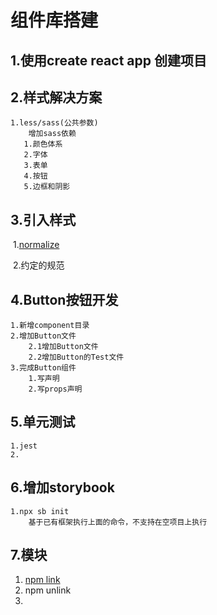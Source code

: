 # 组件库搭建
## 1.使用create react app 创建项目
## 2.样式解决方案

    1.less/sass(公共参数)
        增加sass依赖
    ​	1.颜色体系
    ​	2.字体
    ​	3.表单
    ​	4.按钮
    ​	5.边框和阴影
## 3.引入样式
​	1.[normalize](https://github.com/necolas/normalize.css)

​	2.约定的规范

## 4.Button按钮开发

    1.新增component目录
    2.增加Button文件
        2.1增加Button文件
        2.2增加Button的Test文件
    3.完成Button组件
        1.写声明
        2.写props声明

## 5.单元测试
    1.jest
    2.


## 6.增加storybook

    1.npx sb init
        基于已有框架执行上面的命令，不支持在空项目上执行

## 7.模块
1. [npm link](https://docs.npmjs.com/cli/v6/commands/npm-link)
2.  npm unlink
3.  
